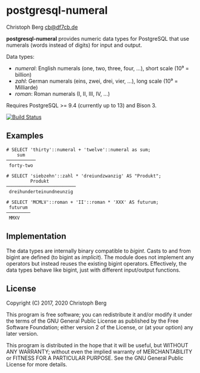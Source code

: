 postgresql-numeral
==================
Christoph Berg <cb@df7cb.de>

**postgresql-numeral** provides numeric data types for PostgreSQL that use
numerals (words instead of digits) for input and output.

Data types:

* *numeral*: English numerals (one, two, three, four, ...), short scale (10⁹ = billion)
* *zahl*: German numerals (eins, zwei, drei, vier, ...), long scale (10⁹ = Milliarde)
* *roman*: Roman numerals (I, II, III, IV, ...)

Requires PostgreSQL >= 9.4 (currently up to 13) and Bison 3.

[![Build Status](https://travis-ci.org/df7cb/postgresql-numeral.svg?branch=master)](https://travis-ci.org/df7cb/postgresql-numeral)

Examples
--------

```
# SELECT 'thirty'::numeral + 'twelve'::numeral as sum;
    sum
───────────
 forty-two

# SELECT 'siebzehn'::zahl * 'dreiundzwanzig' AS "Produkt";
         Produkt
──────────────────────────
 dreihunderteinundneunzig

# SELECT 'MCMLV'::roman + 'II'::roman * 'XXX' AS futurum;
 futurum
─────────
 MMXV
```

Implementation
--------------

The data types are internally binary compatible to *bigint*. Casts to and from
bigint are defined (to bigint as *implicit*). The module does not implement
any operators but instead reuses the existing bigint operators. Effectively,
the data types behave like bigint, just with different input/output functions.

License
-------

Copyright (C) 2017, 2020 Christoph Berg

This program is free software; you can redistribute it and/or modify
it under the terms of the GNU General Public License as published by
the Free Software Foundation; either version 2 of the License, or
(at your option) any later version.

This program is distributed in the hope that it will be useful,
but WITHOUT ANY WARRANTY; without even the implied warranty of
MERCHANTABILITY or FITNESS FOR A PARTICULAR PURPOSE.  See the
GNU General Public License for more details.
